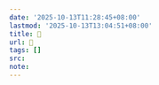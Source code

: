 ```yaml
---
date: '2025-10-13T11:28:45+08:00'
lastmod: '2025-10-13T13:04:51+08:00'
title: 󰞤
url: 󰞤
tags: []
src:
note:
---
```

